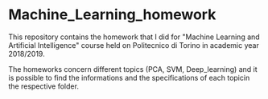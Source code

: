 # Machine_Learning_homework

This repository contains the homework that I did for "Machine Learning and Artificial Intelligence" course held on Politecnico di Torino in academic year 2018/2019.

The homeworks concern different topics (PCA, SVM, Deep_learning) and it is possible to find the informations and the specifications of each topicin the respective folder.
